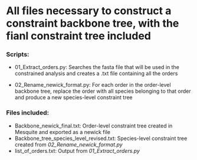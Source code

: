 # All files necessary to construct a constraint backbone tree, with the fianl constraint tree included

### Scripts:
- 01_Extract_orders.py: Searches the fasta file that will be used in the constrained analysis and creates a .txt file containing all the orders

- 02_Rename_newick_format.py: For each order in the order-level backbone tree, replace the order with all species belonging to that order and produce a new species-level constraint tree

### Files included:
- Backbone_newick_final.txt: Order-level constraint tree created in Mesquite and exported as a newick file
- Backbone_tree_species_level_revised.txt: Species-level constraint tree created from _02_Rename_newick_format.py_
- list_of_orders.txt: Output from _01_Extract_orders.py_
